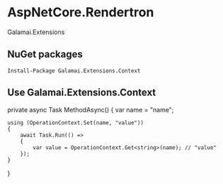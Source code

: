 # AspNetCore.Rendertron
Galamai.Extensions

## NuGet packages
`Install-Package Galamai.Extensions.Context`

## Use Galamai.Extensions.Context

private async Task MethodAsync()
{
	var name = "name";

    using (OperationContext.Set(name, "value"))
    {
        await Task.Run(() =>
		{
		    var value = OperationContext.Get<string>(name); // "value"
	    });
    }
}

